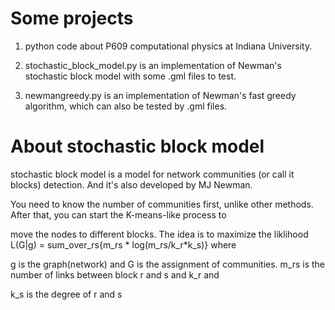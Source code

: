# Some projects
1. python code about P609 computational physics at Indiana University.

2. stochastic_block_model.py is an implementation of Newman's stochastic block model with some .gml files to test. 

3. newmangreedy.py is an implementation of Newman's fast greedy algorithm, which can also be tested by .gml files.



# About stochastic block model
   stochastic block model is a model for network communities (or call it blocks) detection. And it's also developed by MJ Newman. 

You need to know the number of communities first, unlike other methods. After that, you can start the K-means-like process to 

move the nodes to different blocks. The idea is to maximize the liklihood L(G|g) = sum_over_rs{m_rs * log(m_rs/k_r*k_s)} where 

g is the graph(network) and G is the assignment of communities. m_rs is the number of links between block r and s and k_r and 

k_s is the degree of r and s
